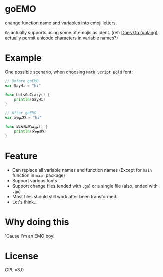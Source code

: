 # goEMO
change function name and variables into emoji letters.

`Go` actually supports using some of emojis as ident. (ref: [Does Go (golang) actually permit unicode characters in variable names?](https://stackoverflow.com/questions/33947871/does-go-golang-actually-permit-unicode-characters-in-variable-names))

# Example
One possible scenario, when choosing `Math Script Bold` font:
```go
// Before goEMO
var SayHi = "hi"

func LetsGoCrazy() {
    println(SayHi)
}

// After goEMO
var 𝓢𝓪𝔂𝓗𝓲 = "hi"

func 𝓛𝓮𝓽𝓼𝓖𝓸𝓒𝓻𝓪𝔃𝔂() {
    println(𝓢𝓪𝔂𝓗𝓲)
}
```

# Feature
- Can replace all variable names and function names (Except for `main` function in `main` package)
- Support various fonts
- Support change files (ended with `.go`) or a single file (also, ended with `.go`)
- Most files should still work after been transformed. 
- Let's think...

# Why doing this
'Cause I'm an EMO boy!

# License
GPL v3.0